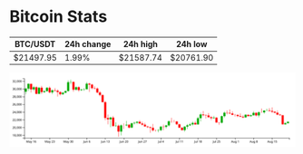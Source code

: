 # Bitcoin Stats

BTC/USDT|24h change|24h high|24h low|
|---|---|---|---|
|$21497.95|1.99%|$21587.74|$20761.90|

<img src="./chart.svg">
